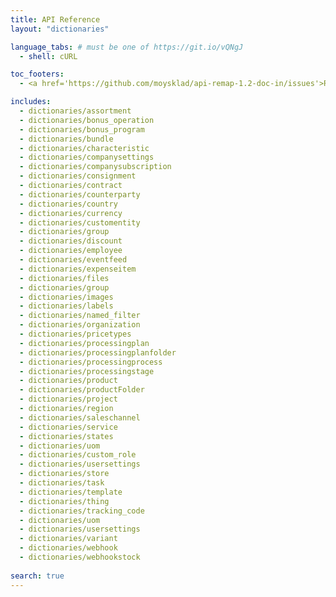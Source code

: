 ```yaml
---
title: API Reference
layout: "dictionaries"

language_tabs: # must be one of https://git.io/vQNgJ
  - shell: cURL

toc_footers:
  - <a href='https://github.com/moysklad/api-remap-1.2-doc-in/issues'>Report an issue</a>

includes:
  - dictionaries/assortment
  - dictionaries/bonus_operation
  - dictionaries/bonus_program
  - dictionaries/bundle
  - dictionaries/characteristic
  - dictionaries/companysettings
  - dictionaries/companysubscription
  - dictionaries/consignment
  - dictionaries/contract
  - dictionaries/counterparty
  - dictionaries/country
  - dictionaries/currency
  - dictionaries/customentity
  - dictionaries/group
  - dictionaries/discount
  - dictionaries/employee
  - dictionaries/eventfeed
  - dictionaries/expenseitem
  - dictionaries/files
  - dictionaries/group 
  - dictionaries/images
  - dictionaries/labels
  - dictionaries/named_filter
  - dictionaries/organization
  - dictionaries/pricetypes
  - dictionaries/processingplan
  - dictionaries/processingplanfolder
  - dictionaries/processingprocess
  - dictionaries/processingstage
  - dictionaries/product
  - dictionaries/productFolder
  - dictionaries/project
  - dictionaries/region
  - dictionaries/saleschannel
  - dictionaries/service
  - dictionaries/states
  - dictionaries/uom
  - dictionaries/custom_role
  - dictionaries/usersettings
  - dictionaries/store
  - dictionaries/task
  - dictionaries/template
  - dictionaries/thing
  - dictionaries/tracking_code
  - dictionaries/uom
  - dictionaries/usersettings
  - dictionaries/variant
  - dictionaries/webhook
  - dictionaries/webhookstock
  
search: true
---  
```

